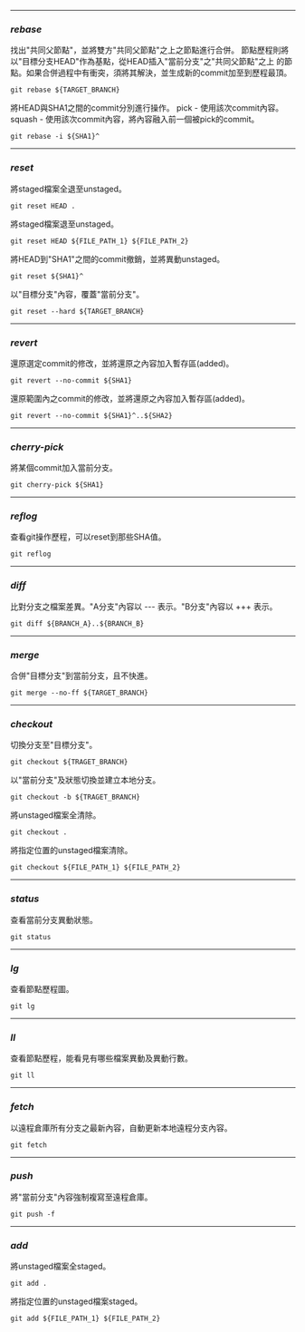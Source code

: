 - - -

### *rebase*  ###
找出"共同父節點"，並將雙方"共同父節點"之上之節點進行合併。
節點歷程則將以"目標分支HEAD"作為基點，從HEAD插入"當前分支"之"共同父節點"之上
的節點。如果合併過程中有衝突，須將其解決，並生成新的commit加至到歷程最頂。

    git rebase ${TARGET_BRANCH}

將HEAD與SHA1之間的commit分別進行操作。
pick - 使用該次commit內容。
squash - 使用該次commit內容，將內容融入前一個被pick的commit。

    git rebase -i ${SHA1}^

- - -

### *reset* ###
將staged檔案全退至unstaged。

    git reset HEAD .

將staged檔案退至unstaged。

    git reset HEAD ${FILE_PATH_1} ${FILE_PATH_2}

將HEAD到"SHA1"之間的commit撤銷，並將異動unstaged。

    git reset ${SHA1}^

以"目標分支"內容，覆蓋"當前分支"。

    git reset --hard ${TARGET_BRANCH}

- - -

### *revert* ###
還原選定commit的修改，並將還原之內容加入暫存區(added)。

    git revert --no-commit ${SHA1}

還原範圍內之commit的修改，並將還原之內容加入暫存區(added)。

    git revert --no-commit ${SHA1}^..${SHA2}

- - -

### *cherry-pick* ###
將某個commit加入當前分支。

    git cherry-pick ${SHA1}

- - -

### *reflog* ###

查看git操作歷程，可以reset到那些SHA值。

    git reflog

- - -

### *diff* ###
比對分支之檔案差異。"A分支"內容以 --- 表示。"B分支"內容以 +++ 表示。

    git diff ${BRANCH_A}..${BRANCH_B}

- - -

### *merge* ###
合併"目標分支"到當前分支，且不快進。

    git merge --no-ff ${TARGET_BRANCH}

- - -

### *checkout* ###
切換分支至"目標分支"。

    git checkout ${TRAGET_BRANCH}

以"當前分支"及狀態切換並建立本地分支。

    git checkout -b ${TRAGET_BRANCH}

將unstaged檔案全清除。

    git checkout .

將指定位置的unstaged檔案清除。

    git checkout ${FILE_PATH_1} ${FILE_PATH_2}

- - -

### *status* ###
查看當前分支異動狀態。

    git status

- - -

### *lg* ###
查看節點歷程圖。

    git lg

- - -

### *ll* ###

查看節點歷程，能看見有哪些檔案異動及異動行數。

    git ll

- - -

### *fetch* ###
以遠程倉庫所有分支之最新內容，自動更新本地遠程分支內容。

    git fetch

- - -

### *push* ###
將"當前分支"內容強制複寫至遠程倉庫。

    git push -f

- - -

### *add* ###
將unstaged檔案全staged。

    git add .

將指定位置的unstaged檔案staged。

    git add ${FILE_PATH_1} ${FILE_PATH_2}
